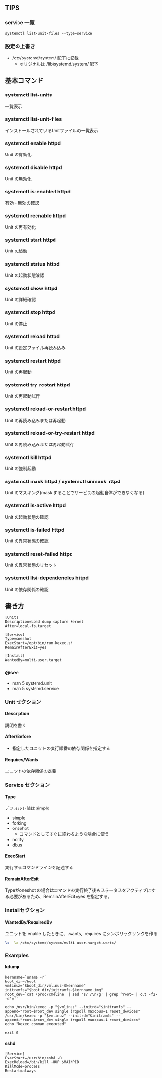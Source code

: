 ## TIPS
### service 一覧

```
systemctl list-unit-files --type=service
```

### 設定の上書き
-  /etc/systemd/system/ 配下に記載
	- オリジナルは /lib/systemd/system/ 配下

## 基本コマンド
### systemctl list-units
一覧表示

### systemctl list-unit-files
インストールされているUnitファイルの一覧表示

### systemctl enable httpd
Unit の有効化

### systemctl disable httpd
Unit の無効化

### systemctl is-enabled httpd
有効・無効の確認

### systemctl reenable httpd
Unit の再有効化

### systemctl start httpd
Unit の起動

### systemctl status httpd
Unit の起動状態確認

### systemctl show httpd
Unit の詳細確認

### systemctl stop httpd
Unit の停止

### systemctl reload httpd
Unit の設定ファイル再読み込み

### systemctl restart httpd
Unit の再起動

### systemctl try-restart httpd
Unit の再起動試行

### systemctl reload-or-restart httpd
Unit の再読み込みまたは再起動

### systemctl reload-or-try-restart httpd
Unit の再読み込みまたは再起動試行

### systemctl kill httpd
Unit の強制起動

### systemctl mask httpd / systemctl unmask httpd
Unit のマスキング(mask することでサービスの起動自体ができなくなる)

### systemctl is-active httpd
Unit の起動状態の確認

### systemctl is-failed httpd
Unit の異常状態の確認

### systemctl reset-failed httpd
Unit の異常状態のリセット

### systemctl list-dependencies httpd
Unit の依存関係の確認

## 書き方
```
[Unit]
Description=Load dump capture kernel
After=local-fs.target

[Service]
Type=oneshot
ExecStart=/opt/bin/run-kexec.sh
RemainAfterExit=yes

[Install]
WantedBy=multi-user.target
```

### @see
- man 5 systemd.unit
- man 5 systemd.service

### Unit セクション
#### Description
説明を書く

#### After/Before
- 指定したユニットの実行順番の依存関係を指定する

#### Requires/Wants
ユニットの依存関係の定義

### Service セクション
#### Type
デフォルト値は simple
- simple
- forking
- oneshot
	- コマンドとしてすぐに終わるような場合に使う
- notify
- dbus

#### ExecStart
実行するコマンドラインを記述する

#### RemainAfterExit
Typeがoneshot の場合はコマンドの実行終了後もステータスをアクティブにする必要があるため、RemainAfterExit=yes を指定する。

### Installセクション
#### WantedBy/RequiredBy
ユニットを enable したときに、.wants, .requires にシンボリックリンクを作る

```bash
ls -la /etc/systemd/system/multi-user.target.wants/
```

### Examples

#### kdump
```
kernname=`uname -r`
boot_dir=/boot
vmlinuz="$boot_dir/vmlinuz-$kernname"
initramfs="$boot_dir/initramfs-$kernname.img"
root_dev=`cat /proc/cmdline  | sed 's/ /\n/g' | grep ^root= | cut -f2- -d'='`

echo /usr/bin/kexec -p "$vmlinuz" --initrd="$initramfs" --append="root=$root_dev single irqpoll maxcpus=1 reset_devices"
/usr/bin/kexec -p "$vmlinuz" --initrd="$initramfs" --append="root=$root_dev single irqpoll maxcpus=1 reset_devices"
echo "kexec comman executed"

exit 0
```

#### sshd
```
[Service]
ExecStart=/usr/bin/sshd -D
ExecReload=/bin/kill -HUP $MAINPID
KillMode=process
Restart=always
```
